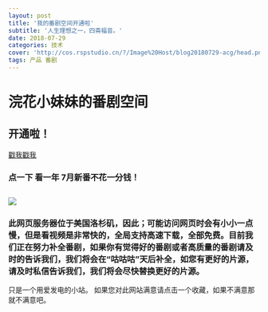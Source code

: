 ```yaml
---
layout: post
title: '我的番剧空间开通啦'
subtitle: '人生理想之一，四斋福音。'
date: 2018-07-29
categories: 技术
cover: 'http://cos.rspstudio.cn/?/Image%20Host/blog20180729-acg/head.png'
tags: 产品 番剧
---
```


# 浣花小妹妹的番剧空间
## 开通啦！

[戳我戳我](http://acg.rspstudio.cn)

### 点一下 看一年 7月新番不花一分钱！
![](http://cos.rspstudio.cn/?/Image%20Host/blog20180729-acg/acg.png)
---
### 此网页服务器位于美国洛杉矶，因此；可能访问网页时会有小小一点慢，但是看视频是非常快的，全局支持高速下载，全部免费。目前我们正在努力补全番剧，如果你有觉得好的番剧或者高质量的番剧请及时的告诉我们，我们将会在“咕咕咕”天后补全，如您有更好的片源，请及时私信告诉我们，我们将会尽快替换更好的片源。
只是一个用爱发电的小站。
如果您对此网站满意请点击一个收藏，如果不满意那就不满意吧。
